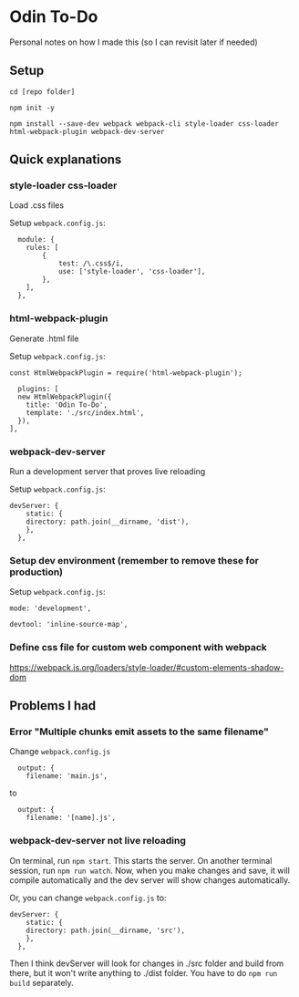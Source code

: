 Odin To-Do
===

Personal notes on how I made this (so I can revisit later if needed)

Setup
---
`cd [repo folder]`

`npm init -y`

`npm install --save-dev webpack webpack-cli style-loader css-loader html-webpack-plugin webpack-dev-server`

## Quick explanations

### style-loader css-loader

Load .css files

Setup `webpack.config.js`:
```
  module: {
    rules: [
        {
            test: /\.css$/i,
            use: ['style-loader', 'css-loader'],
        },
    ],
  },
```


### html-webpack-plugin

Generate .html file

Setup `webpack.config.js`:

```
const HtmlWebpackPlugin = require('html-webpack-plugin');
```
```
  plugins: [
  new HtmlWebpackPlugin({
    title: 'Odin To-Do',
    template: './src/index.html',
  }),
],
```

### webpack-dev-server

Run a development server that proves live reloading

Setup `webpack.config.js`:

```
devServer: {
    static: {
    directory: path.join(__dirname, 'dist'),
    },
  },
```

### Setup dev environment (remember to remove these for production)
Setup `webpack.config.js`:
```
mode: 'development',
```
```
devtool: 'inline-source-map',
```

### Define css file for custom web component with webpack
https://webpack.js.org/loaders/style-loader/#custom-elements-shadow-dom




## Problems I had

### Error "Multiple chunks emit assets to the same filename"

Change `webpack.config.js`
```
  output: {
    filename: 'main.js',
```
to
```
  output: {
    filename: '[name].js',
```

### webpack-dev-server not live reloading

On terminal, run `npm start`. This starts the server.
On another terminal session, run `npm run watch`. Now, when you make changes and save, it will compile automatically and the dev server will show changes automatically. 

Or, you can change `webpack.config.js` to:
```
devServer: {
    static: {
    directory: path.join(__dirname, 'src'),
    },
  },
```
Then I think devServer will look for changes in ./src folder and build from there, but it won't write anything to ./dist folder. You have to do `npm run build` separately.